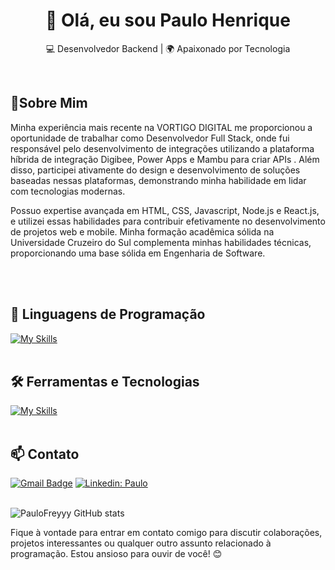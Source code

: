 <h1 align="center">👋 Olá, eu sou Paulo Henrique</h1>

<p align="center">
  💻 Desenvolvedor Backend | 🌍 Apaixonado por Tecnologia
</p><br>

## 🚀Sobre Mim
<p>
  Minha experiência mais recente na VORTIGO DIGITAL me proporcionou a oportunidade de trabalhar como Desenvolvedor Full Stack, onde fui responsável pelo desenvolvimento de integrações utilizando a plataforma híbrida de integração Digibee, Power Apps e Mambu para criar APIs . Além disso, participei ativamente do design e desenvolvimento de soluções baseadas nessas plataformas, demonstrando minha habilidade em lidar com tecnologias modernas.

Possuo expertise avançada em HTML, CSS, Javascript, Node.js e React.js, e utilizei essas habilidades para contribuir efetivamente no desenvolvimento de projetos web e mobile. Minha formação acadêmica sólida na Universidade Cruzeiro do Sul complementa minhas habilidades técnicas, proporcionando uma base sólida em Engenharia de Software.
</p>
<br><br>

## 🚀 Linguagens de Programação
[![My Skills](https://skillicons.dev/icons?i=react,nodejs,javascript,cs,dotnet)](https://skillicons.dev)<br><br>

## 🛠️ Ferramentas e Tecnologias
[![My Skills](https://skillicons.dev/icons?i=css,html,mysql,bootstrap,git,github,postgres)](https://skillicons.dev)<br><br>

## 📫 Contato

[![Gmail Badge](https://img.shields.io/badge/-paulohenriquep2000@gmail.com-006bed?style=flat-square&logo=Gmail&logoColor=white&link=mailto:paulohenriquep2000@gmail.com})](mailto:paulohenriquep2000@gmail.com)
[![Linkedin: Paulo](https://img.shields.io/badge/-PauloFrey-blue?style=flat-square&logo=Linkedin&logoColor=white&link=https://www.linkedin.com/in/paulo-pqueiroz)](https://www.linkedin.com/in/paulo-pqueiroz)
<br><br>


![PauloFreyyy GitHub stats](https://github-readme-stats.vercel.app/api?username=paulofreyyy&show_icons=true&theme=radical)

Fique à vontade para entrar em contato comigo para discutir colaborações, projetos interessantes ou qualquer outro assunto relacionado à programação. Estou ansioso para ouvir de você! 😊 <br><br>
